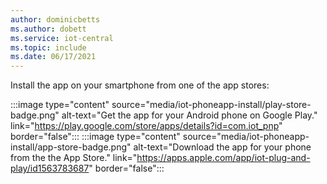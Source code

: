 ```yaml
---
author: dominicbetts
ms.author: dobett
ms.service: iot-central
ms.topic: include
ms.date: 06/17/2021
---
```


Install the app on your smartphone from one of the app stores:

:::image type="content" source="media/iot-phoneapp-install/play-store-badge.png" alt-text="Get the app for your Android phone on Google Play." link="https://play.google.com/store/apps/details?id=com.iot_pnp" border="false"::: :::image type="content" source="media/iot-phoneapp-install/app-store-badge.png" alt-text="Download the app for your phone from the the App Store." link="https://apps.apple.com/app/iot-plug-and-play/id1563783687" border="false":::
